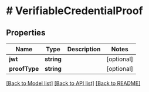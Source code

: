 # # VerifiableCredentialProof

## Properties

Name | Type | Description | Notes
------------ | ------------- | ------------- | -------------
**jwt** | **string** |  | [optional]
**proofType** | **string** |  | [optional]

[[Back to Model list]](../../README.md#models) [[Back to API list]](../../README.md#endpoints) [[Back to README]](../../README.md)
